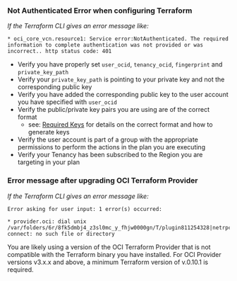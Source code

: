 ### Not Authenticated Error when configuring Terraform

_If the Terraform CLI gives an error message like:_

`* oci_core_vcn.resource1: Service error:NotAuthenticated. The required information to complete authentication was not provided or was incorrect.. http status code: 401`

* Verify you have properly set `user_ocid`, `tenancy_ocid`, `fingerprint` and `private_key_path` 
* Verify your `private_key_path` is pointing to your private key and not the corresponding public key
* Verify you have added the corresponding public key to the user account you have specified with `user_ocid`
* Verify the public/private key pairs you are using are of the correct format
  * see: [Required Keys](https://docs.cloud.oracle.com/iaas/Content/API/Concepts/apisigningkey.htm) for details on the correct format and how to generate keys
* Verify the user account is part of a group with the appropriate permissions to perform the actions in the plan you are executing
* Verify your Tenancy has been subscribed to the Region you are targeting in your plan


### Error message after upgrading OCI Terraform Provider

_If the Terraform CLI gives an error message like:_

```
Error asking for user input: 1 error(s) occurred:
 
* provider.oci: dial unix /var/folders/6r/8fk5dmbj4_z3sl0mc_y_fhjw0000gn/T/plugin811254328|netrpc: connect: no such file or directory
```

You are likely using a version of the OCI Terraform Provider that is not compatible with the Terraform binary you have 
installed. For OCI Provider versions v3.x.x and above, a minimum Terraform version of v.0.10.1 is required. 

